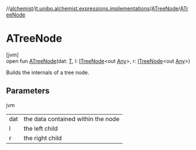 //[alchemist](../../../index.md)/[it.unibo.alchemist.expressions.implementations](../index.md)/[ATreeNode](index.md)/[ATreeNode](-a-tree-node.md)

# ATreeNode

[jvm]\
open fun [ATreeNode](-a-tree-node.md)(dat: [T](../../it.unibo.alchemist.expressions.interfaces/-i-tree-node/index.md), l: [ITreeNode](../../it.unibo.alchemist.expressions.interfaces/-i-tree-node/index.md)<out [Any](https://kotlinlang.org/api/latest/jvm/stdlib/kotlin/-any/index.html)>, r: [ITreeNode](../../it.unibo.alchemist.expressions.interfaces/-i-tree-node/index.md)<out [Any](https://kotlinlang.org/api/latest/jvm/stdlib/kotlin/-any/index.html)>)

Builds the internals of a tree node.

## Parameters

jvm

| | |
|---|---|
| dat | the data contained within the node |
| l | the left child |
| r | the right child |
